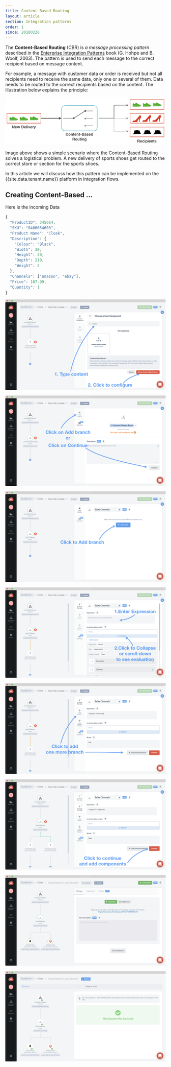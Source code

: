 ```yaml
---
title: Content-Based Routing
layout: article
section: Integration patterns
order: 1
since: 20180228
---
```


The **Content-Based Routing** (CBR) is *a message processing pattern* described in
the [Enterprise Integration Patterns](http://www.enterpriseintegrationpatterns.com/patterns/messaging/ContentBasedRouter.html)
book (G. Hohpe and B. Woolf, 2003). The pattern is used to send each message to
the correct recipient based on message content.

For example, a message with customer data or order is received but not all
recipients need to receive the same data, only one or several of them. Data needs
to be routed to the correct recipients based on the content. The illustration
below explains the principle:

![Content-Based Routing principle](/assets/img/integrator-guide/cbr/cbr-principle.png "Content-Based Routing principle")

Image above shows a simple scenario where the Content-Based Routing solves
a logistical problem. A new delivery of sports shoes get routed to the correct
store or section for the sports shoes.

In this article we will discuss how this pattern can be implemented on the
{{site.data.tenant.name}} platform in integration flows.

## Creating Content-Based ...

Here is the incoming Data

```js
{
  "ProductID": 345664,
  "SKU": "0406654603",
  "Product Name": "Cloak",
  "Description": {
    "Colour": "Black",
    "Width": 30,
    "Height": 20,
    "Depth": 210,
    "Weight": 2
  },
  "Channels": ["amazon", "ebay"],
  "Price": 107.99,
  "Quantity": 1
}
```

![text](/assets/img/integrator-guide/cbr/create-cbr-1.png "text")

![text](/assets/img/integrator-guide/cbr/create-cbr-2.png "text")

![text](/assets/img/integrator-guide/cbr/create-cbr-3.png "text")

![text](/assets/img/integrator-guide/cbr/create-cbr-4.png "text")

![text](/assets/img/integrator-guide/cbr/create-cbr-5.png "text")

![text](/assets/img/integrator-guide/cbr/create-cbr-6.png "text")

![text](/assets/img/integrator-guide/cbr/create-cbr-7.png "text")

![text](/assets/img/integrator-guide/cbr/create-cbr-8.png "text")
